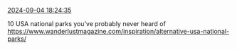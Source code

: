 [2024-09-04 18:24:35](https://mstdn.social/@hill_wanderer/113080682142243377)

10 USA national parks you’ve probably never heard of <a href="https://www.wanderlustmagazine.com/inspiration/alternative-usa-national-parks/" target="_blank" rel="nofollow noopener noreferrer" translate="no">https://www.wanderlustmagazine.com/inspiration/alternative-usa-national-parks/</a>